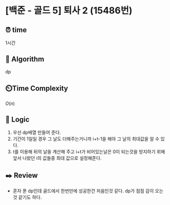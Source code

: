 # [백준 - 골드 5] 퇴사 2 (15486번)

## ⏰ **time**

1시간

## :pushpin: **Algorithm**

dp

## ⏲️**Time Complexity**

$O(n)$

## :round_pushpin: **Logic**

1. 우선 dp배열 만들어 준다.
2. 기간이 1일일 경우 그 날도 더해주는거니까 i+t-1을 해야 그 날의 최대값을 알 수 있다.
3. t를 이용해 뒤의 날을 계산해 주고 i+t가 비어있는날은 0이 되는것을 방지하기 위해 앞서 나왔던 i의 값들중 최대 값으로 설정해준다.

## :black_nib: **Review**

- 혼자 푼 dp인데 골드에서 한번만에 성공한건 처음인것 같다. dp가 점점 감이 오는것 같기도 하다.
